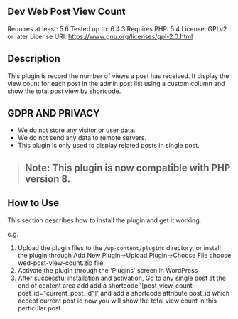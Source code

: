 <h2>Dev Web Post View Count</h2>

Requires at least: 5.6 Tested up to: 6.4.3 Requires PHP: 5.4 License: GPLv2 or later License URI: https://www.gnu.org/licenses/gpl-2.0.html

<h2>Description</h2>

This plugin is record the number of views a post has received. It display the view count for each post in the admin post list using a custom column and show the total post view by shortcode.

<h2>GDPR AND PRIVACY</h2>

- We do not store any visitor or user data.
- We do not send any data to remote servers.
- This plugin is only used to display related posts in single post.

> ## Note: This plugin is now compatible with PHP version 8.

<h2>How to Use</h2>

This section describes how to install the plugin and get it working.

e.g.

1. Upload the plugin files to the `/wp-content/plugins` directory, or install the plugin through Add New Plugin->Upload Plugin->Choose File choose wed-post-view-count.zip file.
2. Activate the plugin through the 'Plugins' screen in WordPress
3. After successful installation and activation, Go to any single post at the end of content area add add a shortcode '[post_view_count post_id="current_post_id"]' and add a shortcode attribute post_id which accept current post id now you will show the total view count in this perticular post.
